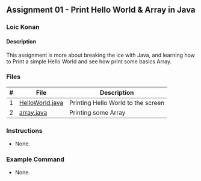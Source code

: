 ## Assignment 01 - Print Hello World & Array in Java

### Loic Konan

#### Description

This assignment is more about breaking the ice with Java, and learning how to Print a simple Hello World and see how print some basics Array.

### Files

|   #   | File                               | Description                        |
| :---: | ---------------------------------- | ---------------------------------- |
|   1   | [HelloWorld.java](HelloWorld.java) | Printing Hello World to the screen |
|   2   | [array.java](array.java)           | Printing some Array                |

### Instructions

- None.

### Example Command

- None.
